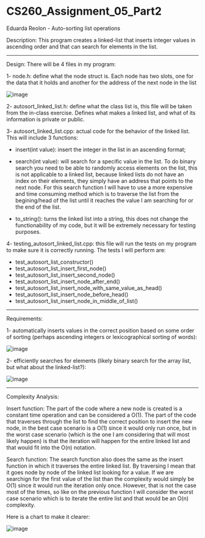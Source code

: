 # CS260_Assignment_05_Part2
Eduarda Reolon - Auto-sorting list operations

Description: This program creates a linked-list that inserts integer values in ascending order and that can search for elements in the list. 

------------------------------------------------------------------------------------------------------------------------------------------------------------------------------------------

Design: There will be 4 files in my program:

1- node.h: define what the node struct is. Each node has two slots, one for the data that it holds and another for the address of the next node in the list

![image](https://github.com/dudareolon/CS260_Assignment_05_Part2/assets/102680672/7f59fce5-7c85-4e10-ab0d-40eb132595de)

2- autosort_linked_list.h: define what the class list is, this file will be taken from the in-class exercise. Defines what makes a linked list, and what of its information is private or public.

3- autosort_linked_list.cpp: actual code for the behavior of the linked list. This will include 3 functions:

- insert(int value): insert the integer in the list in an ascending format;

- search(int value): will search for a specific value in the list. To do binary search you need to be able to randomly access elements on the list, this is not applicable to a linked list, because linked lists do not have an index on their elements, they simply have an address that points to the next node. For this search function I will have to use a more expensive and time consuming method which is to traverse the list from the begining/head of the list until it reaches the value I am searching for or the end of the list. 

- to_string(): turns the linked list into a string, this does not change the functionability of my code, but it will be extremely necessary for testing purposes. 

4- testing_autosort_linked_list.cpp: this file will run the tests on my program to make sure it is correctly running. The tests I will perform are:

- test_autosort_list_constructor()
- test_autosort_list_insert_first_node()
- test_autosort_list_insert_second_node()
- test_autosort_list_insert_node_after_end()
- test_autosort_list_insert_node_with_same_value_as_head()
- test_autosort_list_insert_node_before_head()
- test_autosort_list_insert_node_in_middle_of_list()

------------------------------------------------------------------------------------------------------------------------------------------------------------------------------------------

Requirements:

1- automatically inserts values in the correct position based on some order of sorting (perhaps ascending integers or lexicographical sorting of words):

![image](https://github.com/dudareolon/CS260_Assignment_05_Part2/assets/102680672/47ab637c-b3ba-469b-bb9c-349540f2cbf6)



2- efficiently searches for elements (likely binary search for the array list, but what about the linked-list?):

![image](https://github.com/dudareolon/CS260_Assignment_05_Part2/assets/102680672/2372195b-6400-4f06-b56a-5427abb2fd4e)


------------------------------------------------------------------------------------------------------------------------------------------------------------------------------------------

Complexity Analysis:

Insert function:
  The part of the code where a new node is created is a constant time operation and can be considered a O(1).
  The part of the code that traverses through the list to find the correct position to insert the new node, in the best case scenario is a O(1) since it would only run once, but in the worst case scenario (which is the one I am considering that will most likely happen) is that the iteration will happen for the entire linked list and that would fit into the O(n) notation.

Search function:
  The search function also does the same as the insert function in which it traverses the entire linked list. By traversing I mean that it goes node by node of the linked list looking for a value. If we are searchign for the first value of the list than the complexity would simply be O(1) since it would run the iteration only once. However, that is not the case most of the times, so like on the previous function I will consider the worst case scenario which is to iterate the entire list and that would be an O(n) complexity. 


Here is a chart to make it clearer: 

![image](https://github.com/dudareolon/CS260_Assignment_05_Part2/assets/102680672/9f6da01f-85db-4cb2-b5c3-6d7e53a20e24)



